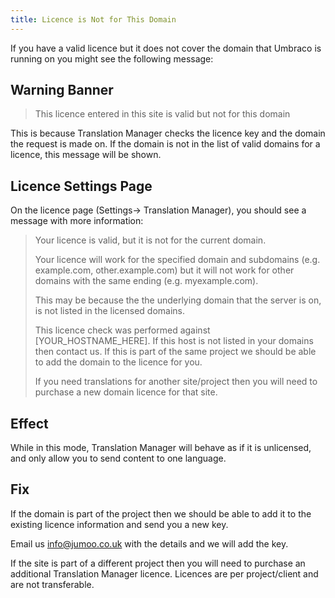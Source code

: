 ```yaml
---
title: Licence is Not for This Domain
---
```


If you have a valid licence but it does not cover the domain that Umbraco is running on you might see the following message:

## Warning Banner

> This licence entered in this site is valid but not for this domain

This is because Translation Manager checks the licence key and the domain the request is made on. If the domain is not in the list of valid domains for a licence, this message will be shown.

## Licence Settings Page

On the licence page (Settings-> Translation Manager), you should see a message with more information:

>Your licence is valid, but it is not for the current domain.
>
>Your licence will work for the specified domain and subdomains (e.g. example.com, other.example.com) but it will not work for other domains with the same ending (e.g. myexample.com).
>
>This may be because the the underlying domain that the server is on, is not listed in the licensed domains.
>
>This licence check was performed against [YOUR_HOSTNAME_HERE]. If this host is not listed in your domains then contact us. If this is part of the same project we should be able to add the domain to the licence for you.
>
>If you need translations for another site/project then you will need to purchase a new domain licence for that site.

## Effect
While in this mode, Translation Manager will behave as if it is unlicensed, and only allow
you to send content to one language. 

## Fix
If the domain is part of the project then we should be able to add it to the existing licence information and send you a new key. 

Email us info@jumoo.co.uk with the details and we will add the key.

If the site is part of a different project then you will need to purchase an additional Translation Manager licence. Licences are per project/client and are not transferable. 